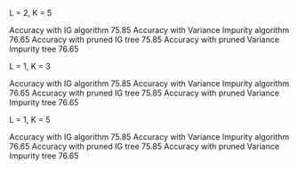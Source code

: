 L = 2, K = 5

Accuracy with IG algorithm 75.85
Accuracy with Variance Impurity algorithm 76.65
Accuracy with pruned IG tree 75.85
Accuracy with pruned Variance Impurity tree 76.65


L = 1, K = 3

Accuracy with IG algorithm 75.85
Accuracy with Variance Impurity algorithm 76.65
Accuracy with pruned IG tree 75.85
Accuracy with pruned Variance Impurity tree 76.65


L = 1, K = 5

Accuracy with IG algorithm 75.85
Accuracy with Variance Impurity algorithm 76.65
Accuracy with pruned IG tree 75.85
Accuracy with pruned Variance Impurity tree 76.65

